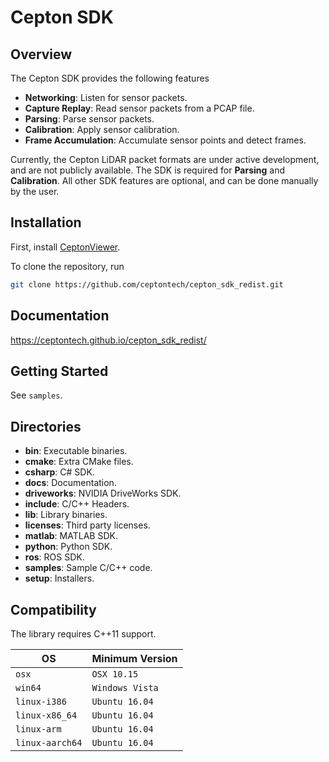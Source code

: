 # Cepton SDK

## Overview

The Cepton SDK provides the following features

- **Networking**: Listen for sensor packets.
- **Capture Replay**: Read sensor packets from a PCAP file.
- **Parsing**: Parse sensor packets.
- **Calibration**: Apply sensor calibration.
- **Frame Accumulation**: Accumulate sensor points and detect frames.

Currently, the Cepton LiDAR packet formats are under active development, and are not publicly available. The SDK is required for **Parsing** and **Calibration**. All other SDK features are optional, and can be done manually by the user.

## Installation

First, install [CeptonViewer](https://ceptontech.github.io/cepton_sdk_redist/cepton_viewer.html).

To clone the repository, run

```sh
git clone https://github.com/ceptontech/cepton_sdk_redist.git
```

## Documentation

<https://ceptontech.github.io/cepton_sdk_redist/>

## Getting Started

See `samples`.

## Directories

- **bin**: Executable binaries.
- **cmake**: Extra CMake files.
- **csharp**: C# SDK.
- **docs**: Documentation.
- **driveworks**: NVIDIA DriveWorks SDK.
- **include**: C/C++ Headers.
- **lib**: Library binaries.
- **licenses**: Third party licenses.
- **matlab**: MATLAB SDK.
- **python**: Python SDK.
- **ros**: ROS SDK.
- **samples**: Sample C/C++ code.
- **setup**: Installers.

## Compatibility

The library requires C++11 support.

| OS              | Minimum Version |
| --------------- | --------------- |
| `osx`           | `OSX 10.15`     |
| `win64`         | `Windows Vista` |
| `linux-i386`    | `Ubuntu 16.04`  |
| `linux-x86_64`  | `Ubuntu 16.04`  |
| `linux-arm`     | `Ubuntu 16.04`  |
| `linux-aarch64` | `Ubuntu 16.04`  |
